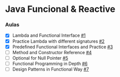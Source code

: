 # Java Funcional & Reactive

### Aulas

- [x] Lambda and Functional Interface [#1](https://github.com/DA0HN/java-funcional-and-reactive/issues/1)
- [x] Practice Lambda with different signatures [#2](https://github.com/DA0HN/java-funcional-and-reactive/issues/2)
- [x] Predefined Functional Interfaces and Practice [#3](https://github.com/DA0HN/java-funcional-and-reactive/issues/3)
- [ ] Method and Constructor Reference [#4](https://github.com/DA0HN/java-funcional-and-reactive/issues/4)
- [ ] Optional for Null Pointer [#5](https://github.com/DA0HN/java-funcional-and-reactive/issues/5)
- [ ] Functional Programming in Depth [#6](https://github.com/DA0HN/java-funcional-and-reactive/issues/6)
- [ ] Design Patterns in Functional Way [#7](https://github.com/DA0HN/java-funcional-and-reactive/issues/7)
